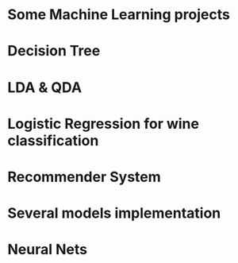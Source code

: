 # Some Machine Learning projects
# Decision Tree
# LDA & QDA
# Logistic Regression for wine classification
# Recommender System
# Several models implementation
# Neural Nets
